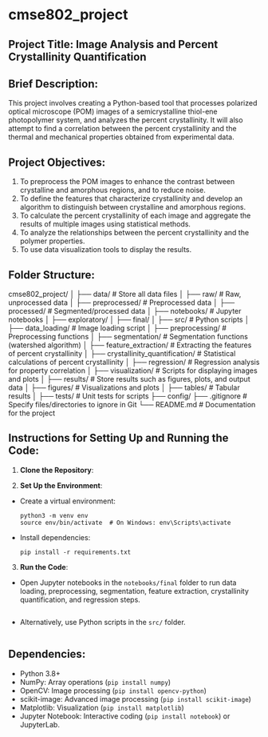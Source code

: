 # cmse802_project

## Project Title: Image Analysis and Percent Crystallinity Quantification


## Brief Description: 	

This project involves creating a Python-based tool that processes polarized optical microscope (POM) images of a semicrystalline  thiol-ene photopolymer system, and analyzes the percent crystallinity. It will also attempt to find a correlation between the percent crystallinity and the thermal and mechanical properties obtained from experimental data.


## Project Objectives:

1. To preprocess the POM images to enhance the contrast between crystalline and amorphous regions, and to reduce noise.
2. To define the features that characterize crystallinity and develop an algorithm to distinguish between crystalline and amorphous regions.
3. To calculate the percent crystallinity of each image and aggregate the results of multiple images using statistical methods.
4. To analyze the relationships between the percent crystallinity and the polymer properties.
5. To use data visualization tools to display the results.


## Folder Structure:
cmse802_project/
│
├── data/									# Store all data files
│   ├── raw/             					# Raw, unprocessed data
│   ├── preprocessed/    					# Preprocessed data
│   ├── processed/       					# Segmented/processed data
│
├── notebooks/           					# Jupyter notebooks
│   ├── exploratory/
│   ├── final/
│
├── src/             	  					# Python scripts
│   ├── data_loading/						# Image loading script
│   ├── preprocessing/ 					# Preprocessing functions
│   ├── segmentation/	 					# Segmentation functions (watershed algorithm)
│   ├── feature_extraction/				# Extracting the features of percent crystallinity
│   ├── crystallinity_quantification/	 	# Statistical calculations of percent crystallinity
│   ├── regression/      					# Regression analysis for property correlation
│   ├── visualization/      					# Scripts for displaying images and plots
│
├── results/             					# Store results such as figures, plots, and output data
│   ├── figures/         					# Visualizations and plots
│   ├── tables/          					# Tabular results
│
├── tests/               					# Unit tests for scripts
├── config/
├── .gitignore           					# Specify files/directories to ignore in Git
└── README.md            					# Documentation for the project


## Instructions for Setting Up and Running the Code:

1. **Clone the Repository**:

2. **Set Up the Environment**:
- Create a virtual environment:
  ```
  python3 -m venv env
  source env/bin/activate  # On Windows: env\Scripts\activate
  ```
- Install dependencies:
  ```
  pip install -r requirements.txt
  ```

3. **Run the Code**:
- Open Jupyter notebooks in the `notebooks/final` folder to run data loading, preprocessing, segmentation, feature extraction, crystallinity quantification, and regression steps.
  ```
- Alternatively, use Python scripts in the `src/` folder.
  ```

## Dependencies:
- Python 3.8+
- NumPy: Array operations (`pip install numpy`)
- OpenCV: Image processing (`pip install opencv-python`)
- scikit-image: Advanced image processing (`pip install scikit-image`)
- Matplotlib: Visualization (`pip install matplotlib`)
- Jupyter Notebook: Interactive coding (`pip install notebook`) or JupyterLab.